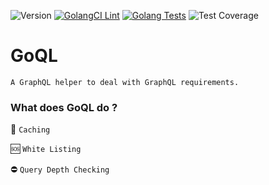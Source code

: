 ![Version](https://img.shields.io/badge/version-0.1.0-orange.svg)
[![GolangCI Lint](https://github.com/keremdokumaci/goql/actions/workflows/go-lint.yml/badge.svg)](https://github.com/keremdokumaci/goql/actions/workflows/go-lint.yml)
[![Golang Tests](https://github.com/keremdokumaci/goql/actions/workflows/go-test.yml/badge.svg)](https://github.com/keremdokumaci/goql/actions/workflows/go-test.yml)
![Test Coverage](https://img.shields.io/badge/coverage-76.0%25-orange.svg)

# GoQL

`A GraphQL helper to deal with GraphQL requirements.`

### What does GoQL do ?

💾 `Caching`

🆘 `White Listing`

⛔ `Query Depth Checking`